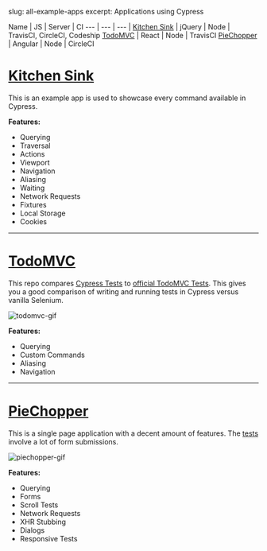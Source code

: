 slug: all-example-apps
excerpt: Applications using Cypress

Name | JS | Server | CI
--- | --- | --- |
[Kitchen Sink](https://github.com/cypress-io/examples-kitchen-sink) | jQuery | Node | TravisCI, CircleCI, Codeship
[TodoMVC](https://github.com/cypress-io/examples-react-travis-ci) | React | Node | TravisCI
[PieChopper](https://github.com/cypress-io/examples-angular-circle-ci) | Angular | Node | CircleCI

# [Kitchen Sink](https://github.com/cypress-io/examples-kitchen-sink)

This is an example app is used to showcase every command available in Cypress.

**Features:**

- Querying
- Traversal
- Actions
- Viewport
- Navigation
- Aliasing
- Waiting
- Network Requests
- Fixtures
- Local Storage
- Cookies

***

# [TodoMVC](https://github.com/cypress-io/examples-react-travis-ci)

This repo compares [Cypress Tests](https://github.com/cypress-io/examples-react-travis-ci/blob/master/tests/app_spec.js) to [official TodoMVC Tests](https://github.com/tastejs/todomvc/blob/master/tests/test.js). This gives you a good comparison of writing and running tests in Cypress versus vanilla Selenium.

![todomvc-gif](https://cloud.githubusercontent.com/assets/1268976/12985445/ad168098-d0c0-11e5-94e7-2f2e619bae93.gif)

**Features:**

- Querying
- Custom Commands
- Aliasing
- Navigation

***

# [PieChopper](https://github.com/cypress-io/examples-angular-circle-ci)

This is a single page application with a decent amount of features. The [tests](https://github.com/cypress-io/examples-angular-circle-ci/blob/master/tests/app_spec.js) involve a lot of form submissions.

![piechopper-gif](https://cloud.githubusercontent.com/assets/1268976/12985444/ad14159c-d0c0-11e5-8e50-2b64a1d389ac.gif)

**Features:**

- Querying
- Forms
- Scroll Tests
- Network Requests
- XHR Stubbing
- Dialogs
- Responsive Tests